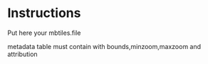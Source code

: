 Instructions
============

Put here your mbtiles.file

metadata table must contain with bounds,minzoom,maxzoom and attribution
